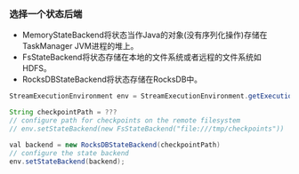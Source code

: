 ### 选择一个状态后端

* MemoryStateBackend将状态当作Java的对象(没有序列化操作)存储在TaskManager JVM进程的堆上。
* FsStateBackend将状态存储在本地的文件系统或者远程的文件系统如HDFS。
* RocksDBStateBackend将状态存储在RocksDB中。

```java
StreamExecutionEnvironment env = StreamExecutionEnvironment.getExecutionEnvironment;

String checkpointPath = ???
// configure path for checkpoints on the remote filesystem
// env.setStateBackend(new FsStateBackend("file:///tmp/checkpoints"))

val backend = new RocksDBStateBackend(checkpointPath)
// configure the state backend
env.setStateBackend(backend);
```


